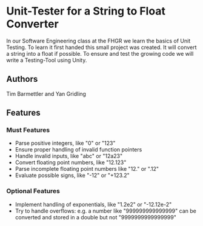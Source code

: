 # Unit-Tester for a String to Float Converter
In our Software Engineering class at the FHGR we learn the basics of Unit Testing. To learn it first handed this small project was created. It will convert a string into a float if possible. To ensure and test the growing code we will write a Testing-Tool using Unity.

## Authors
Tim Barmettler and Yan Gridling

## Features
### Must Features
- Parse positive integers, like "0" or "123"
- Ensure proper handling of invalid function pointers
- Handle invalid inputs, like "abc" or "12a23"
- Convert floating point numbers, like "12.123"
- Parse incomplete floating point numbers like "12." or ".12"
- Evaluate possible signs, like "-12" or "+123.2"

### Optional Features
- Implement handling of exponentials, like "1.2e2" or "-12.12e-2"
- Try to handle overflows: e.g. a number like "999999999999999" can be converted and stored in a double but not "9999999999999999"

